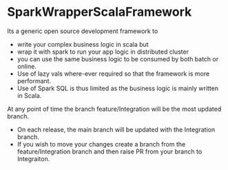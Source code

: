 # SparkWrapperScalaFramework
Its a generic open source development framework to 
- write your complex business logic in scala but
- wrap it with spark to run your app logic in distributed cluster
- you can use the same business logic to be consumed by both batch or online.
- Use of lazy vals where-ever required so that the framework is more performant.
- Use of Spark SQL is thus limited as the business logic is mainly written in Scala.

At any point of time the branch feature/Integration will be the most updated branch.
 - On each release, the main branch will be updated with the Integration branch.
 - If you wish to move your changes create a branch from the feature/Integration branch and then raise PR from your branch to Integraiton.


